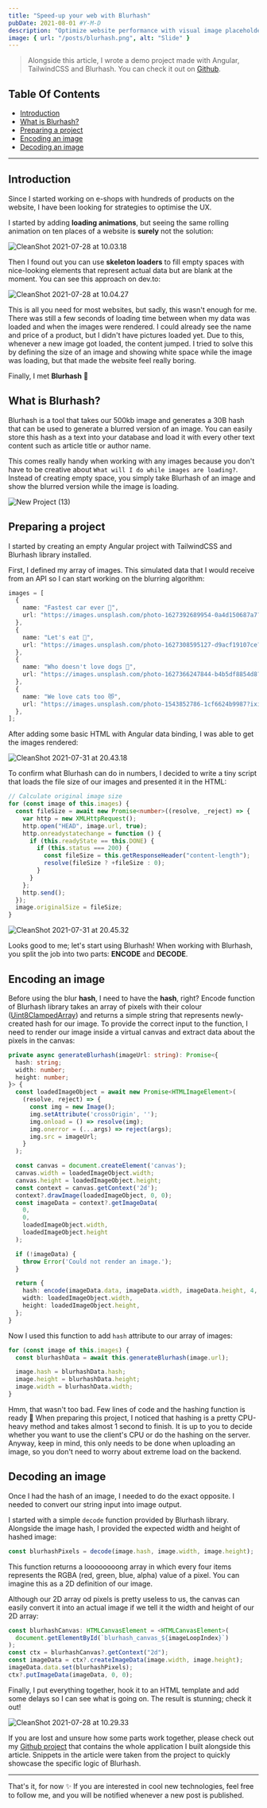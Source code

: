 ```yaml
---
title: "Speed-up your web with Blurhash"
pubDate: 2021-08-01 #Y-M-D
description: "Optimize website performance with visual image placeholders."
image: { url: "/posts/blurhash.png", alt: "Slide" }
---
```


> Alongside this article, I wrote a demo project made with Angular, TailwindCSS and Blurhash. You can check it out on [Github](https://github.com/Meldiron/blurhash-angular-demo).

## Table Of Contents

- [Introduction](#introduction)
- [What is Blurhash?](#what-is-blurhash)
- [Preparing a project](#preparing-a-project)
- [Encoding an image](#encoding-an-image)
- [Decoding an image](#decoding-an-image)

---

## Introduction <a name="introduction"></a>

Since I started working on e-shops with hundreds of products on the website, I have been looking for strategies to optimise the UX.

I started by adding **loading animations**, but seeing the same rolling animation on ten places of a website is **surely** not the solution:

![CleanShot 2021-07-28 at 10.03.18](https://dev-to-uploads.s3.amazonaws.com/uploads/articles/cdcjfwip87ge2eqrc9q8.gif)

Then I found out you can use **skeleton loaders** to fill empty spaces with nice-looking elements that represent actual data but are blank at the moment. You can see this approach on dev.to:

![CleanShot 2021-07-28 at 10.04.27](https://dev-to-uploads.s3.amazonaws.com/uploads/articles/g2yo0fmdtqoy0elwety6.gif)

This is all you need for most websites, but sadly, this wasn't enough for me. There was still a few seconds of loading time between when my data was loaded and when the images were rendered. I could already see the name and price of a product, but I didn't have pictures loaded yet. Due to this, whenever a new image got loaded, the content jumped. I tried to solve this by defining the size of an image and showing white space while the image was loading, but that made the website feel really boring.

Finally, I met **Blurhash** 🎉

## What is Blurhash? <a name="what-is-blurhash"></a>

Blurhash is a tool that takes our 500kb image and generates a 30B hash that can be used to generate a blurred version of an image. You can easily store this hash as a text into your database and load it with every other text content such as article title or author name.

This comes really handy when working with any images because you don't have to be creative about `What will I do while images are loading?`. Instead of creating empty space, you simply take Blurhash of an image and show the blurred version while the image is loading.

![New Project (13)](https://dev-to-uploads.s3.amazonaws.com/uploads/articles/05vw1yiv1t4i6dmthwmi.png)

## Preparing a project <a name="preparing-a-project"></a>

I started by creating an empty Angular project with TailwindCSS and Blurhash library installed.

First, I defined my array of images. This simulated data that I would receive from an API so I can start working on the blurring algorithm:

```typescript
images = [
  {
    name: "Fastest car ever 💪",
    url: "https://images.unsplash.com/photo-1627392689954-0a4d150687a7?ixid=MnwxMjA3fDB8MHxwaG90by1wYWdlfHx8fGVufDB8fHx8&ixlib=rb-1.2.1&auto=format&fit=crop&w=700&q=80",
  },
  {
    name: "Let's eat 🍉",
    url: "https://images.unsplash.com/photo-1627308595127-d9acf19107ce?ixid=MnwxMjA3fDB8MHxwaG90by1wYWdlfHx8fGVufDB8fHx8&ixlib=rb-1.2.1&auto=format&fit=crop&w=675&q=80",
  },
  {
    name: "Who doesn't love dogs 🐶",
    url: "https://images.unsplash.com/photo-1627366247844-b4b5df8854d8?ixid=MnwxMjA3fDB8MHxwaG90by1wYWdlfHx8fGVufDB8fHx8&ixlib=rb-1.2.1&auto=format&fit=crop&w=634&q=80",
  },
  {
    name: "We love cats too 😻",
    url: "https://images.unsplash.com/photo-1543852786-1cf6624b9987?ixid=MnwxMjA3fDB8MHxwaG90by1wYWdlfHx8fGVufDB8fHx8&ixlib=rb-1.2.1&auto=format&fit=crop&w=634&q=80",
  },
];
```

After adding some basic HTML with Angular data binding, I was able to get the images rendered:

![CleanShot 2021-07-31 at 20.43.18](https://dev-to-uploads.s3.amazonaws.com/uploads/articles/ufo4v6mq6fve18ybd4gx.png)

To confirm what Blurhash can do in numbers, I decided to write a tiny script that loads the file size of our images and presented it in the HTML:

```typescript
// Calculate original image size
for (const image of this.images) {
  const fileSize = await new Promise<number>((resolve, _reject) => {
    var http = new XMLHttpRequest();
    http.open("HEAD", image.url, true);
    http.onreadystatechange = function () {
      if (this.readyState == this.DONE) {
        if (this.status === 200) {
          const fileSize = this.getResponseHeader("content-length");
          resolve(fileSize ? +fileSize : 0);
        }
      }
    };
    http.send();
  });
  image.originalSize = fileSize;
}
```

![CleanShot 2021-07-31 at 20.45.32](https://dev-to-uploads.s3.amazonaws.com/uploads/articles/1nfwp273d7626wnsaqmm.png)

Looks good to me; let's start using Blurhash! When working with Blurhash, you split the job into two parts: **ENCODE** and **DECODE**.

## Encoding an image <a name="encoding-an-image"></a>

Before using the blur **hash**, I need to have the **hash**, right? Encode function of Blurhash library takes an array of pixels with their colour ([Uint8ClampedArray](https://developer.mozilla.org/en-US/docs/Web/API/Canvas_API/Tutorial/Pixel_manipulation_with_canvas)) and returns a simple string that represents newly-created hash for our image. To provide the correct input to the function, I need to render our image inside a virtual canvas and extract data about the pixels in the canvas:

```typescript
private async generateBlurhash(imageUrl: string): Promise<{
  hash: string;
  width: number;
  height: number;
}> {
  const loadedImageObject = await new Promise<HTMLImageElement>(
    (resolve, reject) => {
      const img = new Image();
      img.setAttribute('crossOrigin', '');
      img.onload = () => resolve(img);
      img.onerror = (...args) => reject(args);
      img.src = imageUrl;
    }
  );

  const canvas = document.createElement('canvas');
  canvas.width = loadedImageObject.width;
  canvas.height = loadedImageObject.height;
  const context = canvas.getContext('2d');
  context?.drawImage(loadedImageObject, 0, 0);
  const imageData = context?.getImageData(
    0,
    0,
    loadedImageObject.width,
    loadedImageObject.height
  );

  if (!imageData) {
    throw Error('Could not render an image.');
  }

  return {
    hash: encode(imageData.data, imageData.width, imageData.height, 4, 4),
    width: loadedImageObject.width,
    height: loadedImageObject.height,
  };
}
```

Now I used this function to add `hash` attribute to our array of images:

```typescript
for (const image of this.images) {
  const blurhashData = await this.generateBlurhash(image.url);

  image.hash = blurhashData.hash;
  image.height = blurhashData.height;
  image.width = blurhashData.width;
}
```

Hmm, that wasn't too bad. Few lines of code and the hashing function is ready 💪 When preparing this project, I noticed that hashing is a pretty CPU-heavy method and takes almost 1 second to finish. It is up to you to decide whether you want to use the client's CPU or do the hashing on the server. Anyway, keep in mind, this only needs to be done when uploading an image, so you don't need to worry about extreme load on the backend.

## Decoding an image <a name="decoding-an-image"></a>

Once I had the hash of an image, I needed to do the exact opposite. I needed to convert our string input into image output.

I started with a simple `decode` function provided by Blurhash library. Alongside the image hash, I provided the expected width and height of hashed image:

```typescript
const blurhashPixels = decode(image.hash, image.width, image.height);
```

This function returns a loooooooong array in which every four items represents the RGBA (red, green, blue, alpha) value of a pixel. You can imagine this as a 2D definition of our image.

Although our 2D array od pixels is pretty useless to us, the canvas can easily convert it into an actual image if we tell it the width and height of our 2D array:

```typescript
const blurhashCanvas: HTMLCanvasElement = <HTMLCanvasElement>(
  document.getElementById(`blurhash_canvas_${imageLoopIndex}`)
);
const ctx = blurhashCanvas?.getContext("2d");
const imageData = ctx?.createImageData(image.width, image.height);
imageData.data.set(blurhashPixels);
ctx?.putImageData(imageData, 0, 0);
```

Finally, I put everything together, hook it to an HTML template and add some delays so I can see what is going on. The result is stunning; check it out!

![CleanShot 2021-07-28 at 10.29.33](https://dev-to-uploads.s3.amazonaws.com/uploads/articles/ph6dec7woaudfbesh80j.gif)

If you are lost and unsure how some parts work together, please check out my [Github project](https://github.com/Meldiron/blurhash-angular-demo) that contains the whole application I built alongside this article. Snippets in the article were taken from the project to quickly showcase the specific logic of Blurhash.

---

That's it, for now ✨ If you are interested in cool new technologies, feel free to follow me, and you will be notified whenever a new post is published.
